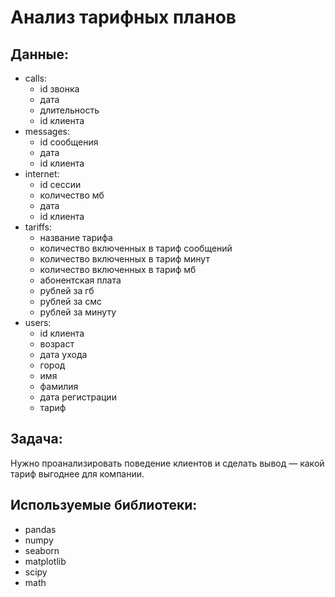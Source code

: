 # Анализ тарифных планов
## Данные:
  - calls:
    - id звонка
    - дата
    - длительность
    - id клиента
  - messages:
    - id сообщения
    - дата
    - id клиента
  - internet:
    - id сессии
    - количество мб
    - дата
    - id клиента
  - tariffs:
    - название тарифа
    - количество включенных в тариф сообщений
    - количество включенных в тариф минут
    - количество включенных в тариф мб
    - абонентская плата
    - рублей за гб
    - рублей за смс
    - рублей за минуту
  - users:
    - id клиента
    - возраст
    - дата ухода
    - город
    - имя
    - фамилия
    - дата регистрации
    - тариф
## Задача:
  Нужно проанализировать поведение клиентов и сделать вывод — какой тариф выгоднее для компании.
## Используемые библиотеки:
  - pandas
  - numpy
  - seaborn
  - matplotlib
  - scipy
  - math
